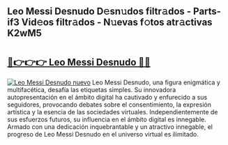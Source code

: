 ## Leo Messi Desnudo D𝚎sn𝚞dos filtr𝚊dos - Parts-if3 Vid𝚎os filtr𝚊dos - N𝚞evas f𝚘tos atr𝚊ctivas K2wM5

# <h2><a href="http://mb3w8p.tromn.icu/?c=Leo+Messi+Desnudo">🔗👉👉👉 Leo Messi Desnudo 🔗🔗</a></h2>

[![Leo Messi Desnudo nuevo](https://i.imgur.com/pEAQMta.gif)](http://mb3w8p.tromn.icu/?c=Leo+Messi+Desnudo)
Leo Messi Desnudo, una figura enigmática y multifacética, desafía las etiquetas simples. Su innovadora autopresentación en el ámbito digital ha cautivado y enfurecido a sus seguidores, provocando debates sobre el consentimiento, la expresión artística y la esencia de las sociedades virtuales. Independientemente de sus esfuerzos futuros, su influencia en el ámbito digital es innegable. Armado con una dedicación inquebrantable y un atractivo innegable, el progreso de Leo Messi Desnudo en el universo virtual es ilimitado.
